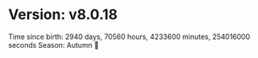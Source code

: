 # Version: v8.0.18
Time since birth: 2940 days, 70560 hours, 4233600 minutes, 254016000 seconds
Season: Autumn 🍁
